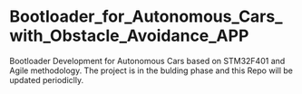 # Bootloader_for_Autonomous_Cars_with_Obstacle_Avoidance_APP
Bootloader Development for Autonomous Cars based on STM32F401 and Agile methodology.
The project is in the bulding phase and this Repo will be updated periodiclly. 
